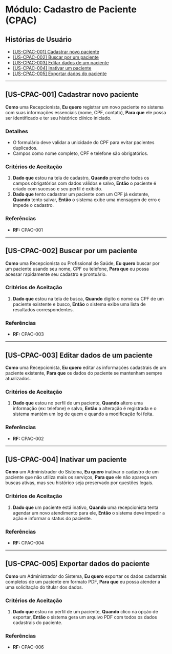 # Módulo: Cadastro de Paciente (CPAC)

## Histórias de Usuário

- [[US-CPAC-001] Cadastrar novo paciente](#us-cpac-001-cadastrar-novo-paciente)
- [[US-CPAC-002] Buscar por um paciente](#us-cpac-002-buscar-por-um-paciente)
- [[US-CPAC-003] Editar dados de um paciente](#us-cpac-003-editar-dados-de-um-paciente)
- [[US-CPAC-004] Inativar um paciente](#us-cpac-004-inativar-um-paciente)
- [[US-CPAC-005] Exportar dados do paciente](#us-cpac-005-exportar-dados-do-paciente)

---

## [US-CPAC-001] Cadastrar novo paciente

**Como** uma Recepcionista,
**Eu quero** registrar um novo paciente no sistema com suas informações essenciais (nome, CPF, contato),
**Para que** ele possa ser identificado e ter seu histórico clínico iniciado.

### Detalhes
- O formulário deve validar a unicidade do CPF para evitar pacientes duplicados.
- Campos como nome completo, CPF e telefone são obrigatórios.

### Critérios de Aceitação
1.  **Dado que** estou na tela de cadastro,
    **Quando** preencho todos os campos obrigatórios com dados válidos e salvo,
    **Então** o paciente é criado com sucesso e seu perfil é exibido.
2.  **Dado que** tento cadastrar um paciente com um CPF já existente,
    **Quando** tento salvar,
    **Então** o sistema exibe uma mensagem de erro e impede o cadastro.

### Referências
- **RF:** CPAC-001

---

## [US-CPAC-002] Buscar por um paciente

**Como** uma Recepcionista ou Profissional de Saúde,
**Eu quero** buscar por um paciente usando seu nome, CPF ou telefone,
**Para que** eu possa acessar rapidamente seu cadastro e prontuário.

### Critérios de Aceitação
1.  **Dado que** estou na tela de busca,
    **Quando** digito o nome ou CPF de um paciente existente e busco,
    **Então** o sistema exibe uma lista de resultados correspondentes.

### Referências
- **RF:** CPAC-003

---

## [US-CPAC-003] Editar dados de um paciente

**Como** uma Recepcionista,
**Eu quero** editar as informações cadastrais de um paciente existente,
**Para que** os dados do paciente se mantenham sempre atualizados.

### Critérios de Aceitação
1.  **Dado que** estou no perfil de um paciente,
    **Quando** altero uma informação (ex: telefone) e salvo,
    **Então** a alteração é registrada e o sistema mantém um log de quem e quando a modificação foi feita.

### Referências
- **RF:** CPAC-002

---

## [US-CPAC-004] Inativar um paciente

**Como** um Administrador do Sistema,
**Eu quero** inativar o cadastro de um paciente que não utiliza mais os serviços,
**Para que** ele não apareça em buscas ativas, mas seu histórico seja preservado por questões legais.

### Critérios de Aceitação
1.  **Dado que** um paciente está inativo,
    **Quando** uma recepcionista tenta agendar um novo atendimento para ele,
    **Então** o sistema deve impedir a ação e informar o status do paciente.

### Referências
- **RF:** CPAC-004

---

## [US-CPAC-005] Exportar dados do paciente

**Como** um Administrador do Sistema,
**Eu quero** exportar os dados cadastrais completos de um paciente em formato PDF,
**Para que** eu possa atender a uma solicitação do titular dos dados.

### Critérios de Aceitação
1.  **Dado que** estou no perfil de um paciente,
    **Quando** clico na opção de exportar,
    **Então** o sistema gera um arquivo PDF com todos os dados cadastrais do paciente.

### Referências
- **RF:** CPAC-006
